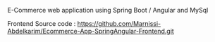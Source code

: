 E-Commerce web application using Spring Boot / Angular and MySql 

Frontend Source code : https://github.com/Marnissi-Abdelkarim/Ecommerce-App-SpringAngular-Frontend.git
